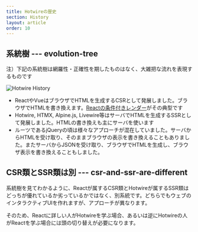 ```yaml
---
title: Hotwireの歴史
section: History
layout: article
order: 10
---
```


## 系統樹 --- evolution-tree

注）下記の系統樹は網羅性・正確性を期したものはなく、大雑把な流れを表現するものです

![Hotwire History](content_images/hotwire-history.webp)

* ReactやVueはブラウザでHTMLを生成するCSRとして発展しました。ブラウザでHTMLを書き換えます。[Reactの条件付きレンダー](https://ja.react.dev/learn/conditional-rendering)がその典型です
* Hotwire, HTMX, Alpine.js, Livewire等はサーバでHTMLを生成するSSRとして発展しました。HTMLの書き換えも主にサーバを使います
* ルーツであるjQueryの頃は様々なアプローチが混在していました。サーバからHTMLを受け取り、そのままブラウザの表示を書き換えることもありました。またサーバからJSONを受け取り、ブラウザでHTMLを生成し、ブラウザ表示を書き換えることもしました。

## CSR類とSSR類は別 --- csr-and-ssr-are-different

系統樹を見てわかるように、Reactが属するCSR類とHotwireが属するSSR類はどっちが優れているか劣っているかではなく、別系統です。どちらでもウェブのインタラクティブUIを作れますが、アプローチが異なります。

そのため、Reactに詳しい人がHotwireを学ぶ場合、あるいは逆にHotwireの人がReactを学ぶ場合には頭の切り替えが必要になります。

